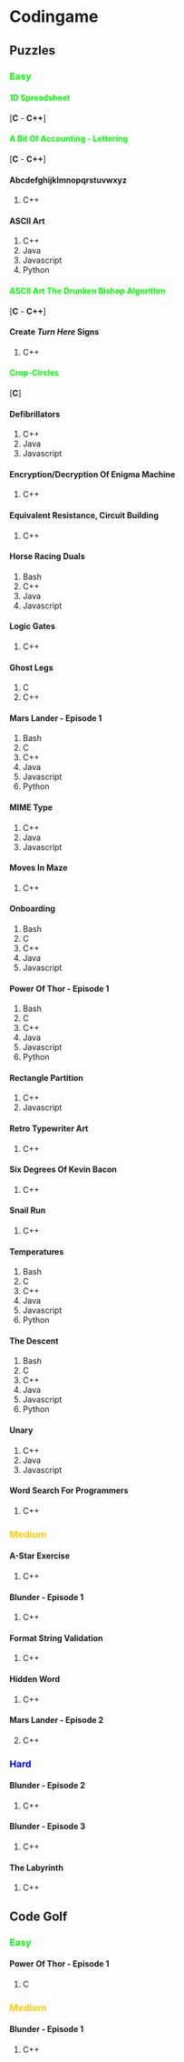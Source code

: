<style>
    .easy {
        color: #00ff00;
    }

    .medium {
        color: #ffcc00;
    }

    .hard {
        color: #0000ff;
    }
</style>

# Codingame

## Puzzles

### <p class="easy"> **Easy** </p>

#### <p class="easy"> 1D Spreadsheet </p>

[**C** - **C++**]

#### <p class="easy"> A Bit Of Accounting - Lettering </p>

[**C** - **C++**]

#### Abcdefghijklmnopqrstuvwxyz

1.  C++

#### ASCII Art

1.  C++
2.  Java
3.  Javascript
4.  Python

#### <p class="easy"> ASCII Art The Drunken Bishop Algorithm </p>

[**C** - **C++**]

#### Create _Turn Here_ Signs

1.  C++

#### <p class="easy"> Crop-Circles </p>

[**C**]

#### Defibrillators

1.  C++
2.  Java
3.  Javascript

#### Encryption/Decryption Of Enigma Machine

1.  C++

#### Equivalent Resistance, Circuit Building

1.  C++

#### Horse Racing Duals

1.  Bash
2.  C++
3.  Java
4.  Javascript

#### Logic Gates

1.  C++

#### Ghost Legs

1.  C
2.  C++

#### Mars Lander - Episode 1

1.  Bash
2.  C
3.  C++
4.  Java
5.  Javascript
6.  Python

#### MIME Type

1.  C++
2.  Java
3.  Javascript

#### Moves In Maze

1.  C++

#### Onboarding

1.  Bash
2.  C
3.  C++
4.  Java
5.  Javascript

#### Power Of Thor - Episode 1

1.  Bash
2.  C
3.  C++
4.  Java
5.  Javascript
6.  Python

#### Rectangle Partition

1.  C++
2.  Javascript

#### Retro Typewriter Art

1.  C++

#### Six Degrees Of Kevin Bacon

1.  C++

#### Snail Run

1.  C++

#### Temperatures

1.  Bash
2.  C
3.  C++
4.  Java
5.  Javascript
6.  Python

#### The Descent

1.  Bash
2.  C
3.  C++
4.  Java
5.  Javascript
6.  Python

#### Unary

1.  C++
2.  Java
3.  Javascript

#### Word Search For Programmers

1.  C++

### <p class="medium"> Medium </p>

#### A-Star Exercise

1.  C++

#### Blunder - Episode 1

1.  C++

#### Format String Validation

1.  C++

#### Hidden Word

1.  C++

#### Mars Lander - Episode 2

2.  C++

### <p class="hard"> Hard </p>

#### Blunder - Episode 2

1.  C++

#### Blunder - Episode 3

1. C++

#### The Labyrinth

1.  C++

## Code Golf

### <p class="easy"> Easy </p>

#### Power Of Thor - Episode 1

1. C

### <p class="medium"> Medium </p>

#### Blunder - Episode 1

1. C++
